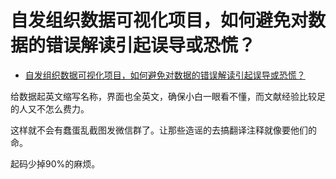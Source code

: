 # 自发组织数据可视化项目，如何避免对数据的错误解读引起误导或恐慌？

- [自发组织数据可视化项目，如何避免对数据的错误解读引起误导或恐慌？](https://www.zhihu.com/question/368430880/answer/989307346)


给数据起英文缩写名称，界面也全英文，确保小白一眼看不懂，而文献经验比较足的人又不怎么费力。

这样就不会有蠢蛋乱截图发微信群了。让那些造谣的去搞翻译注释就像要他们的命。

起码少掉90%的麻烦。